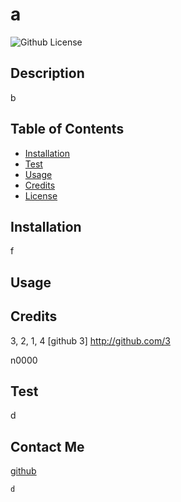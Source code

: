 # a

![Github License](https://img.shields.io/badge/license-MIT-blue.svg)

## Description

b

## Table of Contents

* [Installation](#installation)
* [Test](#test)
* [Usage](#usage)
* [Credits](#credits)
* [License](#license)

## Installation
f

## Usage

## Credits
3, 2, 1, 4
[github 3] http://github.com/3

n0000

## Test

d

## Contact Me

[github](https://github.com/e)

```
d
```



